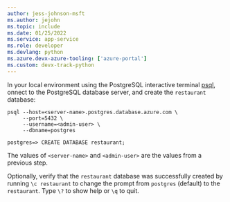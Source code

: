 ```yaml
---
author: jess-johnson-msft
ms.author: jejohn
ms.topic: include
ms.date: 01/25/2022
ms.service: app-service
ms.role: developer
ms.devlang: python
ms.azure.devx-azure-tooling: ['azure-portal']
ms.custom: devx-track-python
---
```


In your local environment using the PostgreSQL interactive terminal [psql](https://www.postgresql.org/docs/13/app-psql.html), onnect to the PostgreSQL database server, and create the `restaurant` database:

```Console
psql --host=<server-name>.postgres.database.azure.com \
     --port=5432 \
     --username=<admin-user> \
     --dbname=postgres

postgres=> CREATE DATABASE restaurant;
```

The values of `<server-name>` and `<admin-user>` are the values from a previous step.

Optionally, verify that the `restaurant` database was successfully created by running `\c restaurant` to change the prompt from `postgres` (default) to the `restaurant`. Type `\?` to show help or `\q` to quit.
